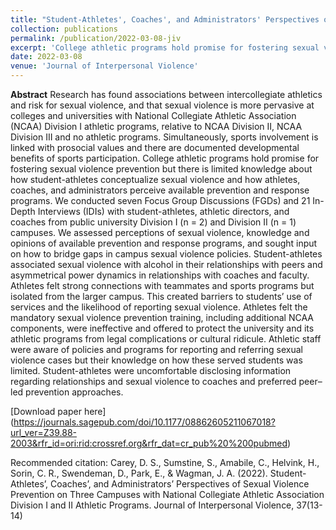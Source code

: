 ```yaml
---
title: "Student-Athletes', Coaches', and Administrators' Perspectives of Sexual Violence Prevention on Three Campuses with National Collegiate Athletic Association Division I and II Athletic Programs"
collection: publications
permalink: /publication/2022-03-08-jiv
excerpt: 'College athletic programs hold promise for fostering sexual violence prevention but there is limited knowledge about how student-athletes conceptualize sexual violence and how athletes, coaches, and administrators perceive available prevention and response programs.'
date: 2022-03-08
venue: 'Journal of Interpersonal Violence'
---
```


**Abstract**
Research has found associations between intercollegiate athletics and risk for sexual violence, and that sexual violence is more pervasive at colleges and universities with National Collegiate Athletic Association (NCAA) Division I athletic programs, relative to NCAA Division II, NCAA Division III and no athletic programs. Simultaneously, sports involvement is linked with prosocial values and there are documented developmental benefits of sports participation. College athletic programs hold promise for fostering sexual violence prevention but there is limited knowledge about how student-athletes conceptualize sexual violence and how athletes, coaches, and administrators perceive available prevention and response programs. We conducted seven Focus Group Discussions (FGDs) and 21 In-Depth Interviews (IDIs) with student-athletes, athletic directors, and coaches from public university Division I (n = 2) and Division II (n = 1) campuses. We assessed perceptions of sexual violence, knowledge and opinions of available prevention and response programs, and sought input on how to bridge gaps in campus sexual violence policies. Student-athletes associated sexual violence with alcohol in their relationships with peers and asymmetrical power dynamics in relationships with coaches and faculty. Athletes felt strong connections with teammates and sports programs but isolated from the larger campus. This created barriers to students’ use of services and the likelihood of reporting sexual violence. Athletes felt the mandatory sexual violence prevention training, including additional NCAA components, were ineffective and offered to protect the university and its athletic programs from legal complications or cultural ridicule. Athletic staff were aware of policies and programs for reporting and referring sexual violence cases but their knowledge on how these served students was limited. Student-athletes were uncomfortable disclosing information regarding relationships and sexual violence to coaches and preferred peer–led prevention approaches.

[Download paper here] (https://journals.sagepub.com/doi/10.1177/08862605211067018?url_ver=Z39.88-2003&rfr_id=ori:rid:crossref.org&rfr_dat=cr_pub%20%200pubmed)

Recommended citation: Carey, D. S., Sumstine, S., Amabile, C., Helvink, H., Sorin, C. R., Swendeman, D., Park, E., & Wagman, J. A. (2022). Student-Athletes’, Coaches’, and Administrators’ Perspectives of Sexual Violence Prevention on Three Campuses with National Collegiate Athletic Association Division I and II Athletic Programs. Journal of Interpersonal Violence, 37(13-14)     
